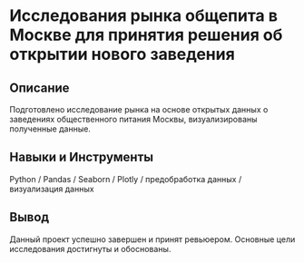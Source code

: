 # Исследования рынка общепита в Москве для принятия решения об открытии нового заведения
## Описание
Подготовлено исследование рынка на основе открытых данных о заведениях общественного питания Москвы, визуализированы полученные данные.  
## Навыки и Инструменты
Python / Pandas / Seaborn / Plotly / предобработка данных / визуализация данных
## Вывод
Данный проект успешно завершен и принят ревьюером. Основные цели исследования достигнуты и обоснованы.
